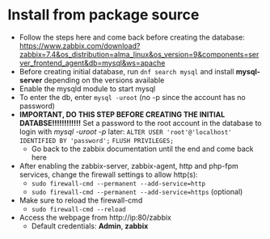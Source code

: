 # Install from package source
* Follow the steps here and come back before creating the database: https://www.zabbix.com/download?zabbix=7.4&os_distribution=alma_linux&os_version=9&components=server_frontend_agent&db=mysql&ws=apache
* Before creating initial database, run `dnf search mysql` and install **mysql-server** depending on the versions available
* Enable the mysqld module to start mysql
* To enter the db, enter `mysql -uroot` (no -p since the account has no password)
* **IMPORTANT, DO THIS STEP BEFORE CREATING THE INITIAL DATABSE!!!!!!!!!!!!** Set a password to the root account in the database to login with *mysql -uroot -p* later:
   `ALTER USER 'root'@'localhost' IDENTIFIED BY 'password';`
   `FLUSH PRIVILEGES;`
   * Go back to the zabbix documentation until the end and come back here
* After enabling the zabbix-server, zabbix-agent, http and php-fpm services, change the firewall settings to allow http(s):
  * `sudo firewall-cmd --permanent --add-service=http`
  * `sudo firewall-cmd --permanent --add-service=https` (optional)
* Make sure to reload the firewall-cmd
  * `sudo firewall-cmd --reload` 
* Access the webpage from http://ip:80/zabbix
  * Default credentials: **Admin**, **zabbix**